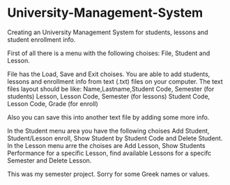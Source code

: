 # University-Management-System
Creating an University Management System for students, lessons and student enrollment info.

First of all there is a menu with the following choises: File, Student and Lesson.

File has the Load, Save and Exit choises.
You are able to add students, lessons and enrollment info from text (.txt) files on your computer.
The text files layout should be like:
Name,Lastname,Student Code, Semester (for students)
Lesson, Lesson Code, Semester (for lessons)
Student Code, Lesson Code, Grade (for enroll)

Also you can save this into another text file by adding some more info.

In the Student menu area you have the following choises Add Student, Student/Lesson enroll, Show Student by Student Code and Delete Student.
In the Lesson menu arre the choises are Add Lesson, Show Students Performance for a specific Lesson, find available Lessons for a specifc Semester and Delete Lesson.

This was my semester project.
Sorry for some Greek names or values.
